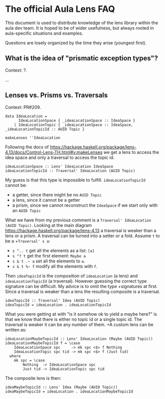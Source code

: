 # The official Aula Lens FAQ

This document is used to distribute knowledge of the lens library
within the aula dev team.  It is hoped to be of wider usefulness, but
always rooted in aula-specific situations and examples.

Questions are losely organized by the time they arise (youngest
first).


## What is the idea of "prismatic exception types"?

Context: ?.

...


## Lenses vs. Prisms vs. Traversals

Context: PR#209.

```
data IdeaLocation =
      IdeaLocationSpace { _ideaLocationSpace :: IdeaSpace }
    | IdeaLocationTopic { _ideaLocationSpace :: IdeaSpace, _ideaLocationTopicId :: AUID Topic }

makeLenses ''IdeaLocation
```

Following the docs of https://hackage.haskell.org/package/lens-4.13/docs/Control-Lens-TH.html#v:makeLenses we get a lens to access the idea space and only a traversal to access the topic id.

```
ideaLocationSpace :: Lens' IdeaLocation IdeaSpace
ideaLocationTopicId :: Traversal' IdeaLocation (AUID Topic)
```

My guess is that this type is impossible to fulfill. `ideaLocationTopicId` cannot be:

* a getter, since there might be no `AUID Topic`
* a lens, since it cannot be a getter
* a prism, since we cannot reconstruct the `IdeaSpace` if we start only with an `AUID Topic`

What we have from my previous comment is a `Traversal' IdeaLocation (AUID Topic)`.
Looking at the main diagram https://hackage.haskell.org/package/lens-4.13 a traversal is weaker than a lens or a prism. A traversal can be turned into a setter or a fold. Assume `t` to be a
+`Traversal' s a`:

* `s ^.. t` get all the elements as a list: `[a]`
* `s ^? t` get the first element: `Maybe a`
* `s & t .~ a` set all the elements to `a`.
* `s & t %~ f` modify all the elements with `f`.

Then `ideaTopicId` is the composition of `ideaLocation` (a lens) and `ideaLocationTopicId` (a traversal). However guessing the correct type signature can be difficult. My advice is to omit the type
+signatures at first. Since a traversal is weaker than a lens the resulting composite is a traversal.

```
ideaTopicId :: Traversal' Idea (AUID Topic)
ideaTopicId = ideaLocation . ideaLocationTopicId
```

What you were getting at with "is it somehow ok to yield a maybe here?" is that we know that there is either no topic id or a single topic id. The traversal is weaker it can be any number of them.
+A custom lens can be written as:

```
ideaLocationMaybeTopicId :: Lens' IdeaLocation (Maybe (AUID Topic))
ideaLocationMaybeTopicId f = \case
    IdeaLocationSpace spc     -> mk spc <$> f Nothing
    IdeaLocationTopic spc tid -> mk spc <$> f (Just tid)
  where
    mk spc = \case
        Nothing  -> IdeaLocationSpace spc
        Just tid -> IdeaLocationTopic spc tid
```

The composite lens is then:

```
ideaMaybeTopicId :: Lens' Idea (Maybe (AUID Topic))
ideaMaybeTopicId = ideaLocation . ideaLocationMaybeTopicId
```
